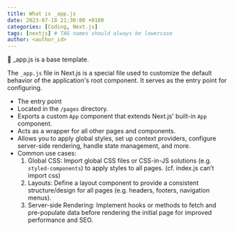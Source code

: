 ```yaml
---
title: What is _app.js
date: 2023-07-18 21:30:00 +0100
categories: [Coding, Next.js]
tags: [nextjs] # TAG names should always be lowercase
author: <author_id>
---
```


<aside>
💙 _app.js is a base template.

</aside>

The `_app.js` file in Next.js is a special file used to customize the default behavior of the application's root component. It serves as the entry point for configuring.

- The entry point
- Located in the `/pages` directory.
- Exports a custom `App` component that extends Next.js' built-in `App` component.
- Acts as a wrapper for all other pages and components.
- Allows you to apply global styles, set up context providers, configure server-side rendering, handle state management, and more.
- Common use cases:
  1. Global CSS: Import global CSS files or CSS-in-JS solutions (e.g. `styled-components`) to apply styles to all pages. (cf. index.js can’t import css)
  2. Layouts: Define a layout component to provide a consistent structure/design for all pages (e.g. headers, footers, navigation menus).
  3. Server-side Rendering: Implement hooks or methods to fetch and pre-populate data before rendering the initial page for improved performance and SEO.
